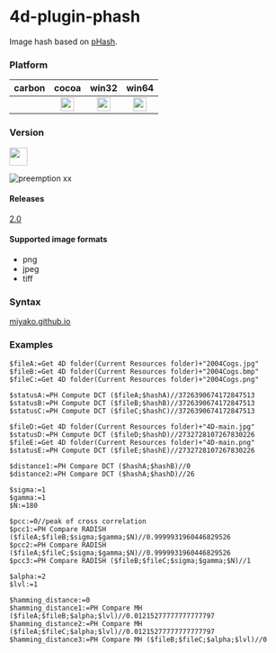 4d-plugin-phash
===============

Image hash based on [pHash](http://www.phash.org/).

### Platform

| carbon | cocoa | win32 | win64 |
|:------:|:-----:|:---------:|:---------:|
||<img src="https://cloud.githubusercontent.com/assets/1725068/22371562/1b091f0a-e4db-11e6-8458-8653954a7cce.png" width="24" height="24" />|<img src="https://cloud.githubusercontent.com/assets/1725068/22371562/1b091f0a-e4db-11e6-8458-8653954a7cce.png" width="24" height="24" />|<img src="https://cloud.githubusercontent.com/assets/1725068/22371562/1b091f0a-e4db-11e6-8458-8653954a7cce.png" width="24" height="24" />|

### Version

<img src="https://user-images.githubusercontent.com/1725068/41266195-ddf767b2-6e30-11e8-9d6b-2adf6a9f57a5.png" width="32" height="32" />

![preemption xx](https://user-images.githubusercontent.com/1725068/41327179-4e839948-6efd-11e8-982b-a670d511e04f.png)

#### Releases

[2.0](https://github.com/miyako/4d-plugin-phash/releases/tag/2.0)

#### Supported image formats

* png
* jpeg
* tiff

### Syntax

[miyako.github.io](https://miyako.github.io/2019/09/09/4d-plugin-phash.html)

### Examples

```
$fileA:=Get 4D folder(Current Resources folder)+"2004Cogs.jpg"
$fileB:=Get 4D folder(Current Resources folder)+"2004Cogs.bmp"
$fileC:=Get 4D folder(Current Resources folder)+"2004Cogs.png"

$statusA:=PH Compute DCT ($fileA;$hashA)//3726390674172847513
$statusB:=PH Compute DCT ($fileB;$hashB)//3726390674172847513
$statusC:=PH Compute DCT ($fileC;$hashC)//3726390674172847513

$fileD:=Get 4D folder(Current Resources folder)+"4D-main.jpg"
$statusD:=PH Compute DCT ($fileD;$hashD)//2732728107267830226
$fileE:=Get 4D folder(Current Resources folder)+"4D-main.png"
$statusE:=PH Compute DCT ($fileE;$hashE)//2732728107267830226

$distance1:=PH Compare DCT ($hashA;$hashB)//0
$distance2:=PH Compare DCT ($hashA;$hashD)//26

$sigma:=1
$gamma:=1
$N:=180

$pcc:=0//peak of cross correlation
$pcc1:=PH Compare RADISH ($fileA;$fileB;$sigma;$gamma;$N)//0.9999931960446829526
$pcc2:=PH Compare RADISH ($fileA;$fileC;$sigma;$gamma;$N)//0.9999931960446829526
$pcc3:=PH Compare RADISH ($fileB;$fileC;$sigma;$gamma;$N)//1

$alpha:=2
$lvl:=1

$hamming_distance:=0
$hamming_distance1:=PH Compare MH ($fileA;$fileB;$alpha;$lvl)//0.01215277777777777797
$hamming_distance2:=PH Compare MH ($fileA;$fileC;$alpha;$lvl)//0.01215277777777777797
$hamming_distance3:=PH Compare MH ($fileB;$fileC;$alpha;$lvl)//0
```
